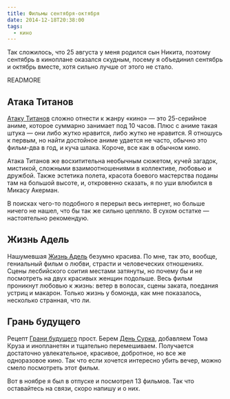 ```yaml
---
title: Фильмы сентября-октября
date: 2014-12-18T20:38:00
tags:
  - кино
---
```


Так сложилось, что 25 августа у меня родился сын Никита, поэтому сентябрь в киноплане оказался скудным, посему я
объединил сентябрь и октябрь вместе, хотя сильно лучше от этого не стало.

READMORE

## Атака Титанов

[Атаку Титанов](http://www.kinopoisk.ru/film/749374/) сложно отнести к жанру «кино» — это 25-серийное аниме, которое
суммарно занимает под 10 часов. Плюс с аниме такая штука — они либо жутко нравится, либо жутко не нравится. Я отношусь к
первым, но найти достойное аниме удается не часто, обычно это фильм-два в год, и куча шлака. Короче, все как в обычном
кино.

Атака Титанов же восхитительна необычным сюжетом, кучей загадок, мистикой, сложными взаимоотношениями в коллективе,
любовью и дружбой. Также эстетика полета, красота боевого мастерства поданы там на большой высоте, и, откровенно
сказать, я по уши влюбился в Микасу Акерман.

В поисках чего-то подобного я перерыл весь интернет, но больше ничего не нашел, что бы так же сильно цепляло. В сухом
остатке — настоятельно рекомендую.

## Жизнь Адель

Нашумевшая [Жизнь Адель](http://www.kinopoisk.ru/film/669902/) безумно красива. По мне, так это, вообще, гениальный
фильм о любви, страсти и человеческих отношениях. Сцены лесбийского соития местами затянуты, но почему бы и не
посмотреть на двух красивых женщин подольше. Весь фильм проникнут любовью к жизнь: ветер в волосах, сцены заката,
поедания устриц и макарон. Только жизнь у бомонда, как мне показалось, несколько странная, что ли.

## Грань будущего

Рецепт [Грани будущего](http://www.kinopoisk.ru/film/505851/) прост. Берем [День
Сурка](http://www.kinopoisk.ru/film/527/), добавляем Тома Круза и инопланетян и тщательно перемешиваем. Получается
достаточно увлекательное, красивое, добротное, но все же одноразовое кино. Так что если хочется интересно убить вечер,
можно смело посмотреть этот фильм.

Вот в ноябре я был в отпуске и посмотрел 13 фильмов. Так что оставайтесь на связи, скоро напишу и о них.

